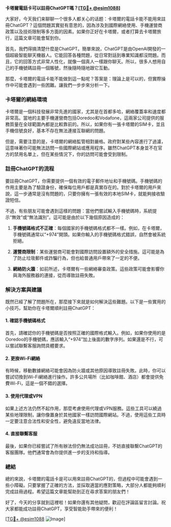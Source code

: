 **卡塔爾電話卡可以註冊ChatGPT嗎？[[TG💪+ @esim1088](https://t.me/s/esim1088)]**

大家好，今天我们来聊聊一个很多人都关心的话题：卡塔爾的電話卡能不能用來註冊ChatGPT？這個問題其實挺有意思的，因為涉及到國際網絡使用、手機運營商政策以及技術限制等多方面的因素。如果你正好在卡塔爾，或者打算去卡塔爾旅行，這篇文章可能會幫到你。

首先，我們得搞清楚什麼是ChatGPT。簡單來說，ChatGPT是由OpenAI開發的一個超級智能聊天機器人。它能回答各種問題，從日常對話到專業知識都沒問題。而且，它的回答方式非常人性化，就像一個真人一樣跟你聊天。所以，很多人想用自己的手機號碼註冊一個賬號，然後隨時隨地跟它互動。

那麼，卡塔爾的電話卡能不能做到這一點呢？答案是：理論上是可以的，但實際操作中可能會遇到一些困難。讓我們一步步來分析一下。

### 卡塔爾的網絡環境

卡塔爾是一個科技發展非常先進的國家，尤其是在首都多哈，網絡覆蓋率和速度都非常高。當地的主要手機運營商包括Ooredoo和Vodafone，這兩家公司提供的服務質量在全球範圍內都是比較靠前的。所以，如果你有一張卡塔爾的SIM卡，並且手機信號良好，基本不存在無法連接互聯網的問題。

但是，需要注意的是，卡塔爾的網絡監管相對嚴格。政府對某些內容進行了過濾，這意味著你可能無法訪問一些國際網站或應用程序。雖然ChatGPT本身並不在官方的禁用名單上，但在某些情況下，你的訪問可能會受到限制。

### 註冊ChatGPT的流程

要註冊ChatGPT，你需要提供一個有效的電子郵件地址和手機號碼。手機號碼的作用主要是為了驗證身份，確保每位用戶都是真實存在的。對於卡塔爾的用戶來說，這一步通常是沒有問題的，只要你擁有一張有效的本地SIM卡，就能夠接收驗證短信。

不過，有些朋友可能會遇到這樣的問題：當他們嘗試輸入手機號碼時，系統提示“無效”或“無法識別”。這可能是由於以下幾個原因造成的：

1. **手機號碼格式不正確**：每個國家的手機號碼格式都不一樣。例如，在卡塔爾，手機號碼通常以“+974”開頭。如果你輸入的手機號碼格式錯誤，自然會被系統拒絕。
   
2. **運營商限制**：某些運營商可能會對國際訪問設置額外的安全措施。這可能是為了防止垃圾郵件或詐騙行為，但也給普通用戶帶來了一定的不便。

3. **網絡防火牆**：如前所述，卡塔爾有一些網絡審查政策。這些政策可能會影響你與海外服務器的連接，從而導致註冊失敗。

### 解決方案與建議

既然已經了解了問題所在，那麼接下來就是如何解決這些難題。以下是一些實用的小技巧，幫助你在卡塔爾順利註冊ChatGPT：

#### 1. 確認手機號碼格式
首先，請確認你的手機號碼是否按照正確的國際格式輸入。例如，如果你使用的是Ooredoo的手機號碼，應該輸入“+974”加上後面的數字序列。如果還是不行，可以嘗試聯繫客服詢問具體要求。

#### 2. 更換Wi-Fi網絡
有時候，移動數據網絡可能會因為防火牆或其他原因導致註冊失敗。此時，你可以嘗試切換到Wi-Fi網絡進行操作。許多公共場所（比如咖啡館、酒店）都會提供免費Wi-Fi，這是一個不錯的選擇。

#### 3. 使用代理或VPN
如果上述方法仍然不起作用，那麼考慮使用代理或VPN服務。這些工具可以繞過某些地理限制，讓你像置身於其他國家一樣訪問國際網站。不過，使用這些工具時一定要注意合法性和安全性，避免違反當地法律。

#### 4. 直接聯繫客服
最後，如果你已經嘗試了所有辦法但仍無法成功註冊，不妨直接聯繫ChatGPT的客服團隊。他們通常會為你提供進一步的支持和指導。

### 總結

總的來說，卡塔爾的電話卡是可以用來註冊ChatGPT的，但過程中可能會遇到一些小障礙。只要掌握了正確的方法，並採取適當的應對策略，大部分人都能夠順利完成註冊過程。希望這篇文章能幫助到正在尋求答案的朋友們！

好了，今天的分享就到這裡啦！如果你還有其他疑問，歡迎在評論區留言討論。祝大家都能成功註冊ChatGPT，享受智能助手帶來的便利！

[[TG💪+ @esim1088](https://t.me/s/esim1088) ![Image](https://i.postimg.cc/4NQfJmqS/Snipaste-2025-05-13-00-14-12.png)]